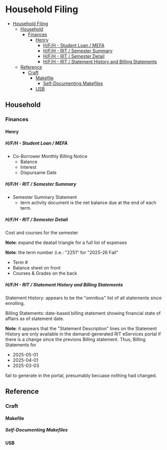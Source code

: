 # Household Filing

<!-- markdownlint-disable -->
<!--ts-->
* [Household Filing](#household-filing)
   * [Household](#household)
      * [Finances](#finances)
         * [Henry](#henry)
            * [H/F/H - Student Loan / MEFA](#hfh---student-loan--mefa)
            * [H/F/H - RIT / Semester Summary](#hfh---rit--semester-summary)
            * [H/F/H - RIT / Semester Detail](#hfh---rit--semester-detail)
            * [H/F/H - RIT / Statement History and Billing Statements](#hfh---rit--statement-history-and-billing-statements)
   * [Reference](#reference)
      * [Craft](#craft)
         * [Makefile](#makefile)
            * [Self-Documenting Makefiles](#self-documenting-makefiles)
         * [USB](#usb)
<!--te-->
<!-- markdownlint-enable  -->

## Household

### Finances

#### Henry

##### H/F/H - Student Loan / MEFA 

* Co-Borrower Monthly Billing Notice
  * Balance
  * Interest
  * Dispursame Date

##### H/F/H - RIT / Semester Summary

* Semester Summary Statement
  * term activity document is the net balance due at the end of each term.


##### H/F/H - RIT / Semester Detail

Cost and courses for the semester

**Note**: expand the deatail triangle for a full list of expenses

**Note**: the term number (i.e.: "2251" for "2025-26 Fall"

* Term #
* Balance sheet on front
* Courses & Grades on the back

##### H/F/H - RIT / Statement History and Billing Statements

Statement History: appears to be the "omnibus" list  of all statements since enrolling.

Billing Statements: date-based billing statement showing financial state of 
affairs as of statement date.

**Note**: it appears that the "Statement Description" lines on the Statement
History are only available in the demand-generated RIT eServices
portal if there is a change
since the previons Billing statement.  Thus, Billing Statements for

* 2025-05-01
* 2025-04-01
* 2025-03-03

fail to generate in the portal, presumably becuase nothing had changed.


## Reference

### Craft

#### Makefile

##### Self-Documenting Makefiles

#### USB

